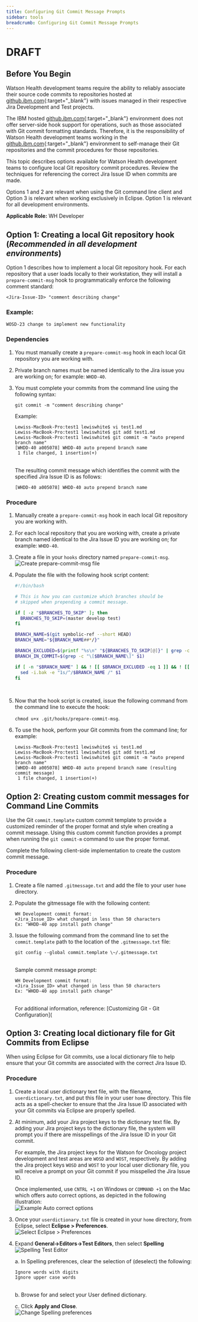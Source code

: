 ```yaml
---
title: Configuring Git Commit Message Prompts
sidebar: tools
breadcrumb: Configuring Git Commit Message Prompts
---
```


# DRAFT

## Before You Begin
Watson Health development teams require the ability to reliably associate their source code commits to repositories hosted at [github.ibm.com](https://github.ibm.com/){:target="_blank"} with issues managed in their respective Jira Development and Test projects.

The IBM hosted [github.ibm.com](https://github.ibm.com/){:target="_blank"}  environment does not offer server-side hook support for operations, such as those associated with Git commit formatting standards.  Therefore, it is the responsibility of Watson Health development teams working in the [github.ibm.com](https://github.ibm.com/){:target="_blank"} environment to self-manage their Git repositories and the commit procedures for those repositories.

This topic describes options available for Watson Health development teams to configure local Git repository commit procedures. Review the techniques for referencing the correct Jira Issue ID when commits are made.

Options 1 and 2 are relevant when using the Git command line client and Option 3 is relevant when working exclusively in Eclipse. Option 1 is relevant for all development environments.

**Applicable Role:**  WH Developer

## Option 1:  Creating a local Git repository hook (_Recommended in all development environments_)

Option 1 describes how to implement a local Git repository hook. For each repository that a user loads locally to their workstation, they will install a `prepare-commit-msg` hook to programmatically enforce the following comment standard:

` <Jira-Issue-ID> "comment describing change" `

### Example:
`WOSD-23 change to implement new functionality`

### Dependencies
1. You must manually create a `prepare-commit-msg` hook in each local Git repository you are working with.
1. Private branch names must be named identically to the Jira issue you are working on; for example: `WHDD-40`.
1. You must complete your commits from the command line using the following syntax:

    `git commit -m "comment describing change"`

    Example:
    ```
    Lewiss-MacBook-Pro:test1 lewiswhite$ vi test1.md
    Lewiss-MacBook-Pro:test1 lewiswhite$ git add test1.md
    Lewiss-MacBook-Pro:test1 lewiswhite$ git commit -m "auto prepend branch name"
    [WHDD-40 a005078] WHDD-40 auto prepend branch name
     1 file changed, 1 insertion(+)
    ```
    <br>
    The resulting commit message which identifies the commit with the specified Jira Issue ID is as follows:<br>

    `[WHDD-40 a005078] WHDD-40 auto prepend branch name`

### Procedure
1. Manually create a `prepare-commit-msg` hook in each local Git repository you are working with.
1. For each local repository that you are working with, create a private branch named identical to the Jira Issue ID you are working on; for example: `WHDD-40`.
1. Create a file in your `hooks` directory named `prepare-commit-msg`.
    ![Create prepare-commit-msg file](https://pages.github.ibm.com/watson-health-playbook/resources/images/tools/github/git_create_preparecommitmsg.png "Create prepare-commit-msg file")

1. Populate the file with the following hook script content:

    ```bash
    #!/bin/bash

    # This is how you can customize which branches should be
    # skipped when prepending a commit message.

    if [ -z "$BRANCHES_TO_SKIP" ]; then
      BRANCHES_TO_SKIP=(master develop test)
    fi

    BRANCH_NAME=$(git symbolic-ref --short HEAD)
    BRANCH_NAME="${BRANCH_NAME##*/}"

    BRANCH_EXCLUDED=$(printf "%s\n" "${BRANCHES_TO_SKIP[@]}" | grep -c "^$BRANCH_NAME$")
    BRANCH_IN_COMMIT=$(grep -c "\[$BRANCH_NAME\]" $1)

    if [ -n "$BRANCH_NAME" ] && ! [[ $BRANCH_EXCLUDED -eq 1 ]] && ! [[ $BRANCH_IN_COMMIT -ge 1 ]]; then
      sed -i.bak -e "1s/^/$BRANCH_NAME /" $1
    fi
    ```
    <br>
1. Now that the hook script is created, issue the following command from the command line to execute the hook:<br>

    `chmod u+x .git/hooks/prepare-commit-msg`.

1. To use the hook, perform your Git commits from the command line; for example:

    ```
    Lewiss-MacBook-Pro:test1 lewiswhite$ vi test1.md
    Lewiss-MacBook-Pro:test1 lewiswhite$ git add test1.md
    Lewiss-MacBook-Pro:test1 lewiswhite$ git commit -m "auto prepend branch name"
    [WHDD-40 a005078] WHDD-40 auto prepend branch name (resulting commit message)
     1 file changed, 1 insertion(+)
    ```

## Option 2: Creating custom commit messages for Command Line Commits

Use the Git `commit.template` custom commit template to provide a customized reminder of the proper format and style when creating a commit message.  Using this custom commit function provides a prompt when running the `git commit-m` command to use the proper format.

Complete the following client-side implementation to create the custom commit message.

### Procedure
1. Create a file named `.gitmessage.txt` and add the file to your user `home` directory.
1. Populate the gitmessage file with the following content:

    ```
    WH Development commit format:
    <Jira_Issue_ID> what changed in less than 50 characters
    Ex: "WHDD-40 app install path change"
    ```

1. Issue the following command from the command line to set the `commit.template` path to the location of the `.gitmessage.txt` file:<br>

    ```
    git config --global commit.template \~/.gitmessage.txt
    ```
    <br>
    Sample commit message prompt:

    ```
    WH Development commit format:
    <Jira_Issue_ID> what changed in less than 50 characters
    Ex: "WHDD-40 app install path change"
    ```
    <br>
    For additional information, reference: [Customizing Git - Git Configuration](<https://git-scm.com/book/en/v2/Customizing-Git-Git-Configuration){:target="_blank"}

## Option 3:  Creating local dictionary file for Git Commits from Eclipse

When using Eclipse for Git commits, use a local dictionary file to help ensure that your Git commits are associated with the correct Jira Issue ID.

### Procedure
1.  Create a local user dictionary text file, with the filename, `userdictionary.txt`,  and put this file in your user `home` directory.  This file acts as a spell-checker to ensure that the Jira Issue ID associated with your Git commits via Eclipse are properly spelled.

1. At minimum, add your Jira project keys to the dictionary text file. By adding your Jira project keys to the dictionary file, the system will prompt you if there are misspellings of the Jira Issue ID in your Git commit.

    For example, the Jira project keys for the Watson for Oncology project development and test areas are `WOSD` and `WOST`, respectively. By adding the Jira project keys `WOSD` and `WOST` to your local user dictionary file, you will receive a prompt on your Git commit if you misspelled the Jira Issue ID.

    Once implemented, use `CNTRL +1` on Windows or `COMMAND +1` on the Mac which offers auto correct options, as depicted in the following illustration:<br>
    ![Example Auto correct options](https://pages.github.ibm.com/watson-health-playbook/resources/images/tools/github/git_exampleautocorrectoptions.png "Example Auto correct options")

1. Once your `userdictionary.txt` file is created in your `home` directory, from Eclipse, select **Eclipse > Preferences**. <br>
    ![Select Eclipse > Preferences](https://pages.github.ibm.com/watson-health-playbook/resources/images/tools/github/git_eclipsepreferences.png "Select Eclipse > Preferences")

1. Expand **General-\>Editors-\>Test Editors**, then select **Spelling**<br>
    ![Spelling Test Editor](https://pages.github.ibm.com/watson-health-playbook/resources/images/tools/github/git_spellingtesteditor.png "Spelling Test Editor")

    a. In Spelling preferences, clear the selection of (deselect) the following:

    ```
    Ignore words with digits
    Ignore upper case words
    ```
    <br>
    b. Browse for and select your User defined dictionary.

    c. Click **Apply and Close**.<br>
        ![Change Spelling preferences](https://pages.github.ibm.com/watson-health-playbook/resources/images/tools/github/git_changespellingpreferences.png "Change Spelling preferences")
